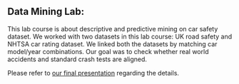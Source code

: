 ## Data Mining Lab:

This lab course is about descriptive and predictive mining on car safety dataset. We worked with two datasets in this lab course: UK road safety and NHTSA car rating dataset. 
We linked both the datasets by matching car model/year combinations. Our goal was to check whether real world accidents and standard crash tests are aligned. 

Please refer to [our final presentation](./Final_Presentation.pdf) regarding the details.
